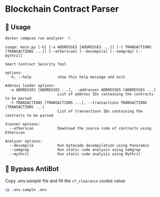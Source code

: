 # Blockchain Contract Parser

## 📁 Usage

```bash
docker compose run analyzer -h
```

```text
usage: main.py [-h] [-a ADDRESSES [ADDRESSES ...]] [-t TRANSACTIONS [TRANSACTIONS ...]] [--etherscan] [--decompile] [--semgrep] [--mythril]

Smart Contract Security Tool

options:
  -h, --help            show this help message and exit

Address loader options:
  -a ADDRESSES [ADDRESSES ...], --addresses ADDRESSES [ADDRESSES ...]
                        List of address IDs containing the contracts to be parsed
  -t TRANSACTIONS [TRANSACTIONS ...], --transactions TRANSACTIONS [TRANSACTIONS ...]
                        List of transactions IDs containing the contracts to be parsed

Scanner options:
  --etherscan           Download the source code of contracts using Etherscan

Analyzer options:
  --decompile           Run bytecode decompilation using Panoramix
  --semgrep             Run static code analysis using Semgrep
  --mythril             Run static code analysis using Mythril
```

## 🤖 Bypass AntiBot

Copy _.env.sample_ file and fill the `cf_clearance` cookie value:

```bash
cp .env.sample .env
```
